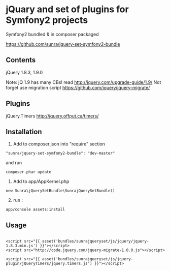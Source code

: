 jQuary and set of plugins for Symfony2 projects
===============================================

Symfony2 bundled & in composer packaged

https://github.com/sunra/jquery-set-symfony2-bundle


Contents
--------
jQuery 1.8.3, 1.9.0

Note: jQ 1.9 has many CBs! 
read http://jquery.com/upgrade-guide/1.9/
Not forget use migration script
https://github.com/jquery/jquery-migrate/


Plugins
-------
jQuery.Timers http://jquery.offput.ca/timers/




Installation
------------

1. Add to composer.json into "require" section
```
"sunra/jquery-set-symfony2-bundle": "dev-master"
```
and run 
```
composer.phar update
```

1. Add to app/AppKernel.php
```
new Sunra\jQuerySetBundle\SunrajQuerySetBundle()
```

2. run :
```
app/console assets:install
```


Usage
-----
```

<script src="{{ asset('bundles/sunrajqueryset/js/jquery/jquery-1.8.3.min.js') }}"></script>
<script src="http://code.jquery.com/jquery-migrate-1.0.0.js"></script>

<script src="{{ asset('bundles/sunrajqueryset/js/jquery-plugin/jQueryTimers/jquery.timers.js') }}"></script>

```
